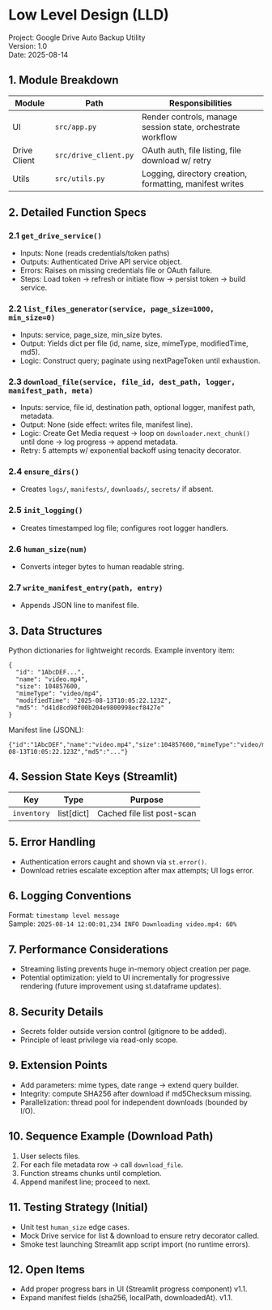 # Low Level Design (LLD)
Project: Google Drive Auto Backup Utility  
Version: 1.0  
Date: 2025-08-14

## 1. Module Breakdown
| Module | Path | Responsibilities |
|--------|------|------------------|
| UI | `src/app.py` | Render controls, manage session state, orchestrate workflow |
| Drive Client | `src/drive_client.py` | OAuth auth, file listing, file download w/ retry |
| Utils | `src/utils.py` | Logging, directory creation, formatting, manifest writes |

## 2. Detailed Function Specs
### 2.1 `get_drive_service()`
- Inputs: None (reads credentials/token paths)
- Outputs: Authenticated Drive API service object.
- Errors: Raises on missing credentials file or OAuth failure.
- Steps: Load token -> refresh or initiate flow -> persist token -> build service.

### 2.2 `list_files_generator(service, page_size=1000, min_size=0)`
- Inputs: service, page_size, min_size bytes.
- Output: Yields dict per file (id, name, size, mimeType, modifiedTime, md5).
- Logic: Construct query; paginate using nextPageToken until exhaustion.

### 2.3 `download_file(service, file_id, dest_path, logger, manifest_path, meta)`
- Inputs: service, file id, destination path, optional logger, manifest path, metadata.
- Output: None (side effect: writes file, manifest line).
- Logic: Create Get Media request -> loop on `downloader.next_chunk()` until done -> log progress -> append metadata.
- Retry: 5 attempts w/ exponential backoff using tenacity decorator.

### 2.4 `ensure_dirs()`
- Creates `logs/`, `manifests/`, `downloads/`, `secrets/` if absent.

### 2.5 `init_logging()`
- Creates timestamped log file; configures root logger handlers.

### 2.6 `human_size(num)`
- Converts integer bytes to human readable string.

### 2.7 `write_manifest_entry(path, entry)`
- Appends JSON line to manifest file.

## 3. Data Structures
Python dictionaries for lightweight records. Example inventory item:  
```
{
  "id": "1AbcDEF...",
  "name": "video.mp4",
  "size": 104857600,
  "mimeType": "video/mp4",
  "modifiedTime": "2025-08-13T10:05:22.123Z",
  "md5": "d41d8cd98f00b204e9800998ecf8427e"
}
```

Manifest line (JSONL):
```
{"id":"1AbcDEF","name":"video.mp4","size":104857600,"mimeType":"video/mp4","modifiedTime":"2025-08-13T10:05:22.123Z","md5":"..."}
```

## 4. Session State Keys (Streamlit)
| Key | Type | Purpose |
|-----|------|---------|
| `inventory` | list[dict] | Cached file list post-scan |

## 5. Error Handling
- Authentication errors caught and shown via `st.error()`.
- Download retries escalate exception after max attempts; UI logs error.

## 6. Logging Conventions
Format: `timestamp level message`  
Sample: `2025-08-14 12:00:01,234 INFO Downloading video.mp4: 60%`

## 7. Performance Considerations
- Streaming listing prevents huge in-memory object creation per page.
- Potential optimization: yield to UI incrementally for progressive rendering (future improvement using st.dataframe updates).

## 8. Security Details
- Secrets folder outside version control (gitignore to be added).
- Principle of least privilege via read-only scope.

## 9. Extension Points
- Add parameters: mime types, date range -> extend query builder.
- Integrity: compute SHA256 after download if md5Checksum missing.
- Parallelization: thread pool for independent downloads (bounded by I/O).

## 10. Sequence Example (Download Path)
1. User selects files.
2. For each file metadata row -> call `download_file`.
3. Function streams chunks until completion.
4. Append manifest line; proceed to next.

## 11. Testing Strategy (Initial)
- Unit test `human_size` edge cases.
- Mock Drive service for list & download to ensure retry decorator called.
- Smoke test launching Streamlit app script import (no runtime errors).

## 12. Open Items
- Add proper progress bars in UI (Streamlit progress component) v1.1.
- Expand manifest fields (sha256, localPath, downloadedAt). v1.1.

